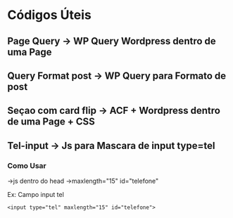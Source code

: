 # Códigos Úteis 

## Page Query -> WP Query Wordpress dentro de uma Page

## Query Format post -> WP Query para Formato de post

## Seçao com card flip -> ACF + Wordpress dentro de uma Page + CSS

## Tel-input -> Js para Mascara de input type=tel

### Como Usar 

->js dentro do head
->maxlength="15" id="telefone"

Ex: Campo input tel

```
<input type="tel" maxlength="15" id="telefone">
```
